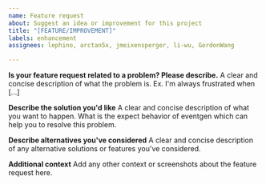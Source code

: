 ```yaml
---
name: Feature request
about: Suggest an idea or improvement for this project
title: "[FEATURE/IMPROVEMENT]"
labels: enhancement
assignees: lephino, arctan5x, jmeixensperger, li-wu, GordonWang

---
```


**Is your feature request related to a problem? Please describe.**
A clear and concise description of what the problem is. Ex. I'm always frustrated when [...]

**Describe the solution you'd like**
A clear and concise description of what you want to happen. What is the expect behavior of eventgen which can help you to resolve this problem.

**Describe alternatives you've considered**
A clear and concise description of any alternative solutions or features you've considered.

**Additional context**
Add any other context or screenshots about the feature request here.
